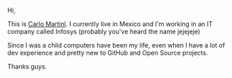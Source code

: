 

Hi,

This is [Carlo Martinl](https://github.com/CarloMtzMartin). I currently live in Mexico and I'm working in an IT company called Infosys (probably you've heard the name jejejeje)

Since I was a child computers have been my life, even when I have a lot of dev experience and pretty new to GitHub and Open Source projects.

Thanks guys.

